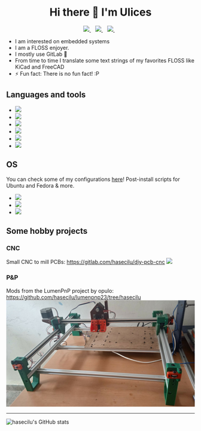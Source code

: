 <h1 align='center'>
  Hi there 👋 I'm Ulices 
</h1>

<!--
The icons are from:
https://github.com/alexandresanlim/Badges4-README.md-Profile
-->

<p align='center'>
   <a href="https://gitlab.com/hasecilu">
    <img src="https://img.shields.io/badge/GitLab-330F63?style=for-the-badge&logo=gitlab&logoColor=white" />
  </a>&nbsp;&nbsp;
  <a href="https://www.linkedin.com/in/ulicesah">
    <img src="https://img.shields.io/badge/linkedin-%230077B5.svg?&style=for-the-badge&logo=linkedin&logoColor=white" />
  </a>&nbsp;&nbsp;
  <a href="https://twitter.com/hasecilu">
    <img src="https://img.shields.io/badge/Twitter-1DA1F2?style=for-the-badge&logo=twitter&logoColor=white" />
  </a>&nbsp;&nbsp;
  <!--
  <a href="https://www.youtube.com/channel/UCbxysLkcAyw8kLn1TJT3W8w">
    <img src="https://img.shields.io/badge/YouTube-FF0000?style=for-the-badge&logo=youtube&logoColor=white" />
  </a>&nbsp;&nbsp;
  -->
</p>

* I am interested on embedded systems
* I am a FLOSS enjoyer.
* I mostly use GitLab 🤘
* From time to time I translate some text strings of my favorites FLOSS like KiCad and FreeCAD
* ⚡ Fun fact: There is no fun fact! :P <!--That was funny-->


## Languages and tools

* <img src="https://img.shields.io/badge/C-00599C?style=for-the-badge&logo=c&logoColor=white" />
* <img src="https://img.shields.io/badge/Python-3776AB?style=for-the-badge&logo=python&logoColor=white" />
* <img src="https://img.shields.io/badge/LaTeX-47A141?style=for-the-badge&logo=LaTeX&logoColor=white" />
* <img src="https://img.shields.io/badge/Git-F05032?style=for-the-badge&logo=git&logoColor=white" />
* <img src="https://img.shields.io/badge/Markdown-000000?style=for-the-badge&logo=markdown&logoColor=white" />
* <img src="https://img.shields.io/badge/GNU%20Bash-4EAA25?style=for-the-badge&logo=GNU%20Bash&logoColor=white" />


## OS

You can check some of my configurations [here](https://gitlab.com/hasecilu/dotfiles)! Post-install scripts for Ubuntu and Fedora & more.

* <img src="https://img.shields.io/badge/Linux-FCC624?style=for-the-badge&logo=linux&logoColor=black" />
* <img src="https://img.shields.io/badge/Ubuntu-E95420?style=for-the-badge&logo=ubuntu&logoColor=white" />
* <img src="https://img.shields.io/badge/Fedora-294172?style=for-the-badge&logo=fedora&logoColor=white" />

## Some hobby projects

### CNC
Small CNC to mill PCBs: https://gitlab.com/hasecilu/diy-pcb-cnc
<img src="https://gitlab.com/hasecilu/diy-pcb-cnc/-/raw/master/images/assembly.png"/>

### P&P
Mods from the LumenPnP project by opulo: https://github.com/hasecilu/lumenpnp23/tree/hasecilu
<img src="https://github.com/hasecilu/lumenpnp23/blob/hasecilu/img/LumenPnP23.jpg"/>

---

![hasecilu's GitHub stats](https://github-readme-stats.vercel.app/api?username=hasecilu&show_icons=true&theme=tokyonight)
